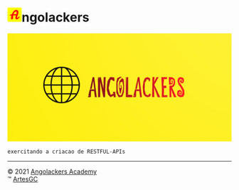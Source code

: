 # ![icone-angolackers](app/static/img/logo/favicon_io/favicon-32x32.png)ngolackers

[<img alt="logo-angolackers" align="center" src="app/static/img/logo/05.png">](https://angolackers-academy.github.io/api)

    exercitando a criacao de RESTFUL-APIs 

---

&copy; 2021 [Angolackers Academy](https://angolackers-academy.github.io/api) \
&trade; [ArtesGC](https://artesgc.home.blog)
